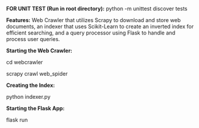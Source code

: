 **FOR UNIT TEST (Run in root directory):** python -m unittest discover tests

**Features:** Web Crawler that utilizes Scrapy to download and store web documents, an indexer that uses Scikit-Learn to create an inverted index for efficient searching, and a query processor using Flask to handle and process user queries.    

**Starting the Web Crawler:**

cd webcrawler

scrapy crawl web_spider

**Creating the Index:**

python indexer.py

**Starting the Flask App:**

flask run

